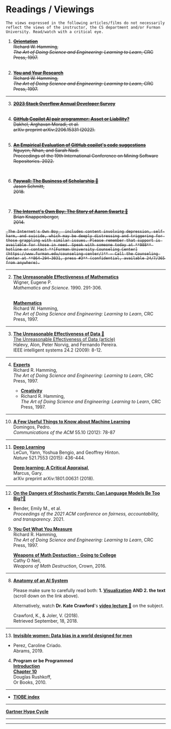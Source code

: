 
# Readings / Viewings

```{note}
The views expressed in the following articles/films do not necessarily reflect the views of the instructor, the CS department and/or Furman University. Read/watch with a critical eye. 
```
<!-- 
## Past  -->

<s>

<!-- **1.**  -->
1. **[Orientation](../assets/papers/Orientation.pdf)**<br/>
Richard W. Hamming,\
_The Art of Doing Science and Engineering: Learning to Learn_, CRC Press, 1997.
<br/><br/>

2. **[You and Your Research](https://d37ugbyn3rpeym.cloudfront.net/stripe-press/TAODSAE_zine_press.pdf)**<br/>
Richard W. Hamming,\
_The Art of Doing Science and Engineering: Learning to Learn_, CRC Press, 1997.

<hr/>

3. **[2023 Stack Overflow Annual Developer Survey](https://survey.stackoverflow.co/2023/)**
<br/><br/>

4. **[GitHub Copilot AI pair programmer: Asset or Liability?](https://arxiv.org/pdf/2206.15331)**<br/>
Dakhel, Arghavan Moradi, et al. \
arXiv preprint arXiv:2206.15331 (2022). <br/><br/>


5. **[An Empirical Evaluation of GitHub copilot's code suggestions](https://dl.acm.org/doi/abs/10.1145/3524842.3528470)**<br/>
    Nguyen, Nhan, and Sarah Nadi. \
    Proceedings of the 19th International Conference on Mining Software Repositories. 2022.

<br/>

6. **[Paywall: The Business of Scholarship 🎥](https://archive.org/details/PaywallTheBusinessOfScholarshipFinalMovieMastered)**
<br/> Jason Schmitt, <br/> 2018.

<br/>

7. **[The Internet's Own Boy: The Story of Aaron Swartz 🎥](https://archive.org/details/TheInternetsOwnBoyTheStoryOfAaronSwartz)**
    <br/> Brian Knappenberger, <br/> 2014.


```{warning}
_The Internet's Own Boy_  includes content involving depression, self-harm, and suicide, which may be deeply distressing and triggering for those grappling with similar issues. Please remember that support is available for those in need. Speak with someone today at **988** hotline or contact **[Furman University Counseling Center](https://www.furman.edu/counseling-center/)** – Call the Counseling Center at **864-294-3031, press #3** (confidential, available 24/7/365 from anywhere).
```

</s>
<hr/>




2. **[The Unreasonable Effectiveness of Mathematics](https://www.maths.ed.ac.uk/~v1ranick/papers/wigner.pdf)** <br/>
Wigner, Eugene P. \
_Mathematics and Science_. 1990. 291-306.
<br/><br/>
    
    **[Mathematics](../assets/Mathematics.pdf)**<br/>
    Richard W. Hamming,\
    _The Art of Doing Science and Engineering: Learning to Learn_, CRC Press, 1997.

<hr/>

3. **[The Unreasonable Effectiveness of Data 🎥](https://www.youtube.com/watch?v=yvDCzhbjYWs)**<br/>
[The Unreasonable Effectiveness of Data (article)](https://storage.googleapis.com/pub-tools-public-publication-data/pdf/35179.pdf)<br/>
Halevy, Alon, Peter Norvig, and Fernando Pereira.\
IEEE intelligent systems 24.2 (2009): 8-12.

<hr/>


4. **[Experts](https://d37ugbyn3rpeym.cloudfront.net/stripe-press/TAODSAE_zine_press.pdf)**<br/> 
Richard R. Hamming,\
_The Art of Doing Science and Engineering: Learning to Learn_, CRC Press, 1997.<br/>

    * **[Creativity](https://d37ugbyn3rpeym.cloudfront.net/stripe-press/TAODSAE_zine_press.pdf)**<br/>
    * Richard R. Hamming,\
    _The Art of Doing Science and Engineering: Learning to Learn_, CRC Press, 1997.

<!-- --- -->


<!-- ## AI  -->


<hr/>

10. **[A Few Useful Things to Know about Machine Learning](../assets/papers/AFewUsefulThingsAboutML.pdf)**<br/>
Domingos, Pedro.\
_Communications of the ACM_ 55.10 (2012): 78-87

<hr/>

11. **[Deep Learning](https://www.nature.com/articles/nature14539)**<br/>
LeCun, Yann, Yoshua Bengio, and Geoffrey Hinton.\
_Nature_ 521.7553 (2015): 436-444.<br/>

    **[Deep learning: A Critical Appraisal](https://arxiv.org/pdf/1801.00631.pdf)**,<br/>
    Marcus, Gary.\
    arXiv preprint arXiv:1801.00631 (2018).

<hr/>

12. **[On the Dangers of Stochastic Parrots: Can Language Models Be Too Big?🦜](https://dl.acm.org/doi/pdf/10.1145/3442188.3445922)**<br/> 
* Bender, Emily M., et al.\
_Proceedings of the 2021 ACM conference on fairness, accountability, and transparency_. 2021. 

<!-- <hr/>

## Ethics  -->


9. **[You Get What You Measure](https://d37ugbyn3rpeym.cloudfront.net/stripe-press/TAODSAE_zine_press.pdf)**<br/>
Richard R. Hamming,\
_The Art of Doing Science and Engineering: Learning to Learn_, CRC Press, 1997.<br/>

    **[Weapons of Math Destuction - Going to College](../assets/papers/WMDs-GoingToCollege.pdf)** <br/>
    Cathy O Neil,\
    _Weapons of Math Destruction_, Crown, 2016.

<hr/>

8. **[Anatomy of an AI System](https://anatomyof.ai/)**

    Please make sure to carefully read both: **1. [Visualization](https://anatomyof.ai/img/ai-anatomy-map.pdf)** **AND 2. the text** (scroll down on the link above).

    Alternatively, watch **Dr. Kate Crawford**'s **[video lecture 🎥](https://www.youtube.com/watch?v=uM7gqPnmDDc&t=2541s&ab_channel=UNSW)** on the subject. 

    Crawford, K., & Joler, V. (2018).\
    Retrieved September, 18, 2018.

<hr/>

13. **[Invisible women: Data bias in a world designed for men](https://cdn.waterstones.com/images/1/4718/extract_invisiblewomen.pdf)**<br/>
* Perez, Caroline Criado. \
Abrams, 2019.
<!-- 
<hr/>

## Software  -->

4. **Program or be Programmed**
    <br/> **[Introduction](../assets/papers/ProgOrbeProged-Intro.pdf)** 
    <br/> **[Chapter 10](../assets/papers/ProgOrbeProged-Ch10.pdf)** <br/>
    Douglas Rushkoff,\
    Or Books, 2010.

<hr/>

* **[TIOBE index](https://www.tiobe.com/tiobe-index/)**

<hr/>



**[Gartner Hype Cycle](https://www.gartner.com/en/research/methodologies/gartner-hype-cycle)**

<hr/>


<hr/>



<!-- **2.**  -->
<!-- ### **[How to Read a Paper](https://www.albany.edu/spatial/training/3-How%20to%20read%20a%20paper.pdf)**<br/>
Srinivasan Keshav,\
_ACM SIGCOMM Computer Communication Review_ 37.3 (2007): 83-84.

Mitzenmacher, M.,\
**[How to Read a Research Paper](https://www.eecs.harvard.edu/~michaelm/postscripts/ReadPaper.pdf)**
 -->




<!-- 
18. **[Datasheets for datasets](https://arxiv.org/pdf/1803.09010.pdf)** <br/>
* Gebru, Timnit, et al. \
_Communications of the ACM_ 64.12 (2021): 86-92.
* **[Pause Giant AI Experiments: An Open Letter](https://futureoflife.org/open-letter/pause-giant-ai-experiments/)**
<hr/> 
-->

<!-- ### **[Bitcoin: A peer-to-peer electronic cash system](https://assets.pubpub.org/d8wct41f/31611263538139.pdf)**<br/>
Nakamoto, Satoshi.\
Decentralized business review (2008): 21260.

<hr/> -->



<!-- * Dwivedi, Yogesh K., et al.\
**[“So what if ChatGPT wrote it?” Multidisciplinary perspectives on opportunities, challenges and implications of generative conversational AI for research, practice and policy](https://www.sciencedirect.com/science/article/pii/S0268401223000233)**,<br/>
International Journal of Information Management 71 (2023): 102642.

<hr/>

### **[Combining Satellite Imagery and Machine Learning to Predict Poverty](https://scholar.archive.org/work/hvolprbfevflbog7aw25cqqrwm/access/wayback/http://nealjean.com/papers/science_main.pdf)** <br/>
Jean, Neal, et al.\
Science 353.6301 (2016): 790-794.


Blumenstock, Joshua, Gabriel Cadamuro, and Robert On. \
**[Predicting Poverty and Wealth from Mobile Phone Metadata](https://dlab.epfl.ch/teaching/spring2019/cs718/papers/blumenstock2015predicting.pdf)**<br/>
Science 350.6264 (2015): 1073-1076.

<hr/> -->


<!-- 
### **[Science of Science](https://www.science.org/doi/full/10.1126/science.aao0185)**<br/>
Fortunato, S., Bergstrom, C. T.,  ... & Barabási, A. L. (2018). \
_Science_, 359(6379), eaao0185.

* West, Jevin D., and Carl T. Bergstrom. \
**[Misinformation in and about science](https://www.pnas.org/doi/full/10.1073/pnas.1912444117)**. <br/> 
_Proceedings of the National Academy of Sciences_ 118.15 (2021): e1912444117.

<hr/> -->

<!-- * Ley, Michael. \
**[The DBLP computer science bibliography: Evolution, research issues, perspectives.](https://link.springer.com/chapter/10.1007/3-540-45735-6_1)** <br/>
String Processing and Information Retrieval: 9th International Symposium, SPIRE 2002 Lisbon, Portugal, September 11–13, 2002 Proceedings 9. Springer Berlin Heidelberg, 2002.

* Ley, Michael. \
**[DBLP: some lessons learned](https://dl.acm.org/doi/abs/10.14778/1687553.1687577?casa_token=w-XI6piavuMAAAAA%3AXYmmUBGnxlgrcv7pFU_av6t4XfAJFkNAR6Oi01cimIkt80KwsahPalhnYplbqv5f3RevxGv88og)** <br/>
_Proceedings of the VLDB Endowment_ 2.2 (2009): 1493-1500.

<hr/> -->

<!-- 
### **Computational Social Science**

* Lazer, David, et al. "[Computational social science](https://www.science.org/doi/full/10.1126/science.1167742)." Science 323.5915 (2009): 721-723.

* Wallach, Hanna. "[Computational social science≠ computer science+ social data](https://dl.acm.org/doi/fullHtml/10.1145/3132698)." Communications of the ACM 61.3 (2018): 42-44.

* Zhang, Jun, et al. ["Data-driven computational social science: A survey."](https://arxiv.org/pdf/2008.12372.pdf) Big Data Research 21 (2020): 100145. -->

<!--- ### **Seminal Papers** 

* [Information Management a Proposal](https://cds.cern.ch/record/369245/files/dd-89-001.pdf)<br/>
Tim Berners-Lee\
CERN, 1989


5. Future of Programming CHI 

6. How Chat GPT works Wolfram 

7. No SQL databases - Graph Databases 

8. Future of the Web vs. Apps debate

9. Future programming language 

10. Software Engineering journal 

<hr/> --->

<!-- 
* Nasehi, Seyed Mehdi, et al.\
**[What makes a good code example?: A study of programming Q&A in StackOverflow](https://ieeexplore.ieee.org/abstract/document/6405249)**<br/>
2012 28th IEEE International Conference on Software Maintenance (ICSM). IEEE, 2012.

<hr/>


* Dijkstra, Edger W. \
**[On the Cruelty of Really Teaching Computing Science](https://www.psy.gla.ac.uk/~steve/educ/dijk/EWD1036.v4.pdf)**, <br/>
Communications of the ACM 32.12 (1989): 1398-1404. -->